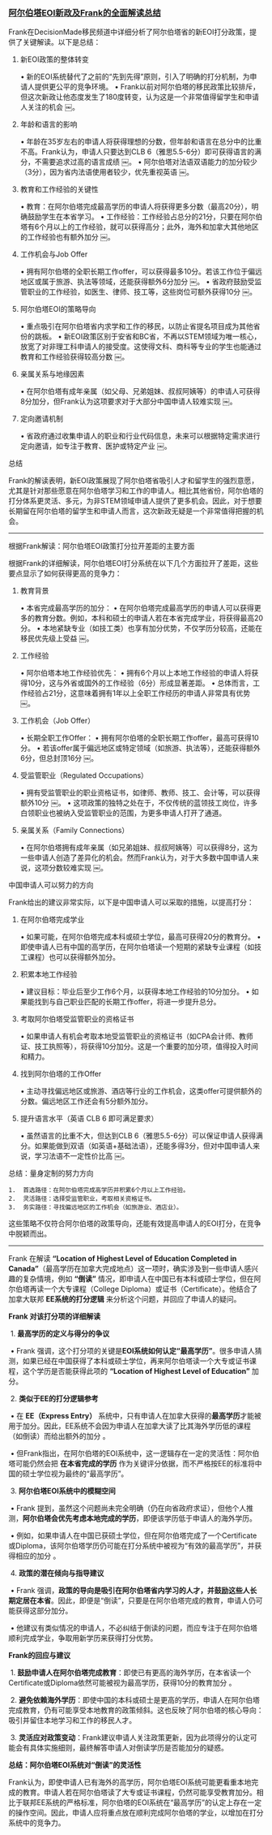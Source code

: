 ### [阿尔伯塔EOI新政及Frank的全面解读总结](https://www.youtube.com/watch?v=n7zBcZdP2sU&t=1520s)

Frank在DecisionMade移民频道中详细分析了阿尔伯塔省的新EOI打分政策，提供了关键解读。以下是总结：

1. 新EOI政策的整体转变

	•	新的EOI系统替代了之前的“先到先得”原则，引入了明确的打分机制，为申请人提供更公平的竞争环境。
	•	Frank以前对阿尔伯塔的移民政策比较排斥，但这次新政让他态度发生了180度转变，认为这是一个非常值得留学生和申请人关注的机会 ￼。

2. 年龄和语言的影响

	•	年龄在35岁左右的申请人将获得理想的分数，但年龄和语言在总分中的比重不高。Frank认为，申请人只要达到CLB 6（雅思5.5-6分）即可获得语言的满分，不需要追求过高的语言成绩 ￼。
	•	阿尔伯塔对法语双语能力的加分较少（3分），因为省内法语使用者较少，优先重视英语 ￼。

3. 教育和工作经验的关键性

	•	教育：在阿尔伯塔完成最高学历的申请人将获得更多分数（最高20分），明确鼓励学生在本省学习。
	•	工作经验：工作经验占总分的21分，只要在阿尔伯塔有6个月以上的工作经验，就可以获得高分；此外，海外和加拿大其他地区的工作经验也有额外加分 ￼。

4. 工作机会与Job Offer

	•	拥有阿尔伯塔的全职长期工作offer，可以获得最多10分。若该工作位于偏远地区或属于旅游、执法等领域，还能获得额外6分加分 ￼。
	•	省政府鼓励受监管职业的工作经验，如医生、律师、技工等，这些岗位可额外获得10分 ￼。

5. 阿尔伯塔EOI的策略导向

	•	重点吸引在阿尔伯塔省内求学和工作的移民，以防止省提名项目成为其他省份的跳板。
	•	新EOI政策区别于安省和BC省，不再以STEM领域为唯一核心，放宽了对非理工科申请人的接受度。这使得文科、商科等专业的学生也能通过教育和工作经验获得较高分数 ￼。

6. 亲属关系与地缘因素

	•	在阿尔伯塔有成年亲属（如父母、兄弟姐妹、叔叔阿姨等）的申请人可获得8分加分，但Frank认为这项要求对于大部分中国申请人较难实现 ￼。

7. 定向邀请机制

	•	省政府通过收集申请人的职业和行业代码信息，未来可以根据特定需求进行定向邀请，如专注于教育、医护或特定产业 ￼。

总结

Frank的解读表明，新EOI政策展现了阿尔伯塔省吸引人才和留学生的强烈意愿，尤其是针对那些愿意在阿尔伯塔学习和工作的申请人。相比其他省份，阿尔伯塔的打分体系更灵活、多元，为非STEM领域申请人提供了更多机会。因此，对于想要长期留在阿尔伯塔的留学生和申请人而言，这次新政无疑是一个非常值得把握的机会。

----
根据Frank解读：阿尔伯塔EOI政策打分拉开差距的主要方面

根据Frank的详细解读，阿尔伯塔EOI打分系统在以下几个方面拉开了差距，这些要点显示了如何获得更高的竞争力：

1. 教育背景

	•	本省完成最高学历的加分：
	•	在阿尔伯塔完成最高学历的申请人可以获得更多的教育分数。例如，本科和硕士的申请人若在本省完成学业，将获得最高20分。
	•	本地紧缺专业（如技工类）也享有加分优势，不仅学历分较高，还能在移民优先级上受益 ￼。

2. 工作经验

	•	阿尔伯塔本地工作经验优先：
	•	拥有6个月以上本地工作经验的申请人将获得10分，这与外省或国外的工作经验（6分）形成显著差距。
	•	总体而言，工作经验占21分，这意味着拥有1年以上全职工作经历的申请人非常具有优势 ￼。

3. 工作机会（Job Offer）

	•	长期全职工作Offer：
	•	拥有阿尔伯塔的全职长期工作offer，最高可获得10分。
	•	若该offer属于偏远地区或特定领域（如旅游、执法等），还能获得额外6分，但总封顶16分 ￼。

4. 受监管职业（Regulated Occupations）

	•	拥有受监管职业的职业资格证书，如律师、教师、技工、会计等，可以获得额外10分 ￼。
	•	这项政策的独特之处在于，不仅传统的蓝领技工岗位，许多白领职业也被纳入受监管职业的范围，为更多申请人打开了通道。

5. 亲属关系（Family Connections）

	•	在阿尔伯塔拥有成年亲属（如兄弟姐妹、叔叔阿姨等）可以获得8分，这为一些申请人创造了差异化的机会。然而Frank认为，对于大多数中国申请人来说，这项分数较难实现 ￼。

中国申请人可以努力的方向

Frank给出的建议非常实际，以下是中国申请人可以采取的措施，以提高打分：

1. 在阿尔伯塔完成学业

	•	如果可能，在阿尔伯塔完成本科或硕士学位，最高可获得20分的教育分。
	•	即使申请人已有中国的高学历，在阿尔伯塔读一个短期的紧缺专业课程（如技工课程）也可以获得额外加分。

2. 积累本地工作经验

	•	建议目标：毕业后至少工作6个月，以获得本地工作经验的10分加分。
	•	如果能找到与自己职业匹配的长期工作offer，将进一步提升总分。

3. 考取阿尔伯塔受监管职业的资格证书

	•	如果申请人有机会考取本地受监管职业的资格证书（如CPA会计师、教师证、技工执照等），将获得10分加分。这是一个重要的加分项，值得投入时间和精力。

4. 找到阿尔伯塔的工作Offer

	•	主动寻找偏远地区或旅游、酒店等行业的工作机会，这类offer可提供额外的分数。偏远地区工作还会有5分额外加分。

5. 提升语言水平（英语 CLB 6 即可满足要求）

	•	虽然语言的比重不大，但达到CLB 6（雅思5.5-6分）可以保证申请人获得满分。如果能做到双语（如英语+基础法语），还能多得3分，但对中国申请人来说，学习法语不一定性价比高 ￼。

总结：量身定制的努力方向

	1.	首选路径：在阿尔伯塔完成高学历并积累6个月以上工作经验。
	2.	灵活路径：选择受监管职业，考取相关资格证书。
	3.	务实路径：寻找偏远地区的工作机会（如旅游业、酒店业）。

这些策略不仅符合阿尔伯塔的政策导向，还能有效提高申请人的EOI打分，在竞争中脱颖而出。

----

Frank 在解读 **“Location of Highest Level of Education Completed in Canada”**（最高学历在加拿大完成地点）这一项时，确实涉及到一些申请人感兴趣的复杂情境，例如 **“倒读”** 情况，即申请人在中国已有本科或硕士学位，但在阿尔伯塔再读一个大专课程（College Diploma）或证书（Certificate）。他结合了加拿大联邦 **EE系统的打分逻辑** 来分析这个问题，并回应了申请人的疑问。



**Frank 对该打分项的详细解读**



​	1.	**最高学历的定义与得分的争议**

​	•	Frank 强调，这个打分项的关键是**EOI系统如何认定“最高学历”**。很多申请人猜测，如果已经在中国获得了本科或硕士学位，再来阿尔伯塔读一个大专或证书课程，这个学历是否能获得此项的 **“Location of Highest Level of Education”** 加分。

​	2.	**类似于EE的打分逻辑参考**

​	•	在 **EE（Express Entry）** 系统中，只有申请人在加拿大获得的**最高学历**才能被用于加分。因此，EE系统不会因为申请人在加拿大读了比其海外学历低的课程（如倒读）而给出额外的加分 。

​	•	但Frank指出，在阿尔伯塔的EOI系统中，这一逻辑存在一定的灵活性：阿尔伯塔可能仍然会把 **在本省完成的学历** 作为关键评分依据，而不严格按EE的标准将中国的硕士学位视为最终的“最高学历”。

​	3.	**阿尔伯塔EOI系统中的模糊空间**

​	•	Frank 提到，虽然这个问题尚未完全明确（仍在向省政府求证），但他个人推测，**阿尔伯塔会优先考虑本地完成的学历**，即便该学历低于申请人的海外学历。

​	•	例如，如果申请人在中国已获硕士学位，但在阿尔伯塔完成了一个Certificate或Diploma，该阿尔伯塔学历仍可能在打分系统中被视为“有效的最高学历”，并获得相应的加分 。

​	4.	**政策的潜在倾向与指导建议**

​	•	Frank 强调，**政策的导向是吸引在阿尔伯塔省内学习的人才，并鼓励这些人长期定居在本省**。因此，即便是“倒读”，只要是在阿尔伯塔完成的教育，申请人仍可能获得这部分加分。

​	•	他建议有类似情况的申请人，不必纠结于倒读的问题，而应专注于在阿尔伯塔顺利完成学业，争取用新学历来获得打分优势。



**Frank的回应与建议**



​	1.	**鼓励申请人在阿尔伯塔完成教育**：即使已有更高的海外学历，在本省读一个Certificate或Diploma依然可能被视为最高学历，获得10分的教育加分 。

​	2.	**避免依赖海外学历**：即使中国的本科或硕士是更高的学历，申请人在阿尔伯塔完成教育，仍有可能享受本地教育的政策倾斜。这也反映了阿尔伯塔的核心导向：吸引并留住本地学习和工作的移民人才。

​	3.	**灵活应对政策变动**：Frank建议申请人关注政策更新，因为此项得分的认定可能会有具体实施细则，最终解答申请人对倒读学历是否能加分的疑惑。



**总结：阿尔伯塔EOI系统对“倒读”的灵活性**



Frank认为，即使申请人已有海外的高学历，阿尔伯塔EOI系统可能更看重本地完成的教育。申请人若在阿尔伯塔读了大专或证书课程，仍然可能享受教育加分。相比于联邦EE系统的严格标准，阿尔伯塔的EOI系统在“最高学历”的认定上存在一定的操作空间。因此，申请人应将重点放在顺利完成阿尔伯塔的学业，以增加在打分系统中的竞争力。